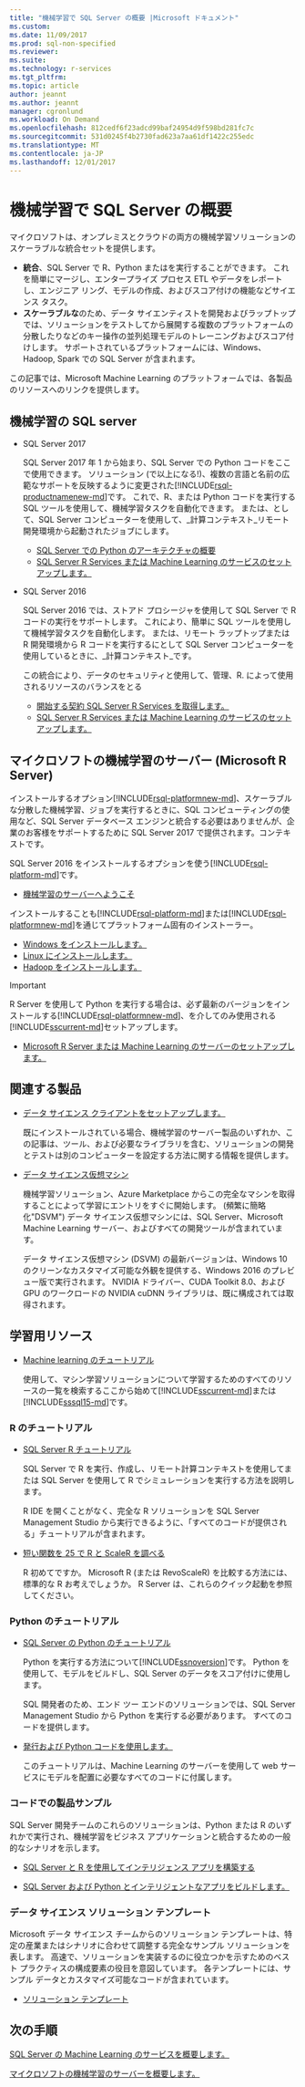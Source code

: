 ```yaml
---
title: "機械学習で SQL Server の概要 |Microsoft ドキュメント"
ms.custom: 
ms.date: 11/09/2017
ms.prod: sql-non-specified
ms.reviewer: 
ms.suite: 
ms.technology: r-services
ms.tgt_pltfrm: 
ms.topic: article
author: jeannt
ms.author: jeannt
manager: cgronlund
ms.workload: On Demand
ms.openlocfilehash: 812cedf6f23adcd99baf24954d9f598bd281fc7c
ms.sourcegitcommit: 531d0245f4b2730fad623a7aa61df1422c255edc
ms.translationtype: MT
ms.contentlocale: ja-JP
ms.lasthandoff: 12/01/2017
---
```

# <a name="getting-started-with-machine-learning-in-sql-server"></a>機械学習で SQL Server の概要

マイクロソフトは、オンプレミスとクラウドの両方の機械学習ソリューションのスケーラブルな統合セットを提供します。

+ **統合**、SQL Server で R、Python またはを実行することができます。 これを簡単にマージし、エンタープライズ プロセス ETL やデータをレポートし、エンジニア リング、モデルの作成、およびスコア付けの機能などサイエンス タスク。
+ **スケーラブルな**のため、データ サイエンティストを開発およびラップトップでは、ソリューションをテストしてから展開する複数のプラットフォームの分散したりなどのキー操作の並列処理モデルのトレーニングおよびスコア付けします。 サポートされているプラットフォームには、Windows、Hadoop, Spark での SQL Server が含まれます。

この記事では、Microsoft Machine Learning のプラットフォームでは、各製品のリソースへのリンクを提供します。

## <a name="machine-learning-in-sql-server"></a>機械学習の SQL server

+ SQL Server 2017

  SQL Server 2017 年 1 から始まり、SQL Server での Python コードをここで使用できます。 ソリューション (で以上になる!)、複数の言語と名前の広範なサポートを反映するように変更された[!INCLUDE[rsql-productnamenew-md](../includes/rsql-productnamenew-md.md)]です。 これで、R、または Python コードを実行する SQL ツールを使用して、機械学習タスクを自動化できます。 または、として、SQL Server コンピューターを使用して、_計算コンテキスト_リモート開発環境から起動されたジョブにします。

    + [SQL Server での Python のアーキテクチャの概要](/python/architecture-overview-sql-server-python.md)
    + [SQL Server R Services または Machine Learning のサービスのセットアップします。](../advanced-analytics/r/set-up-sql-server-r-services-in-database.md)

+ SQL Server 2016

  SQL Server 2016 では、ストアド プロシージャを使用して SQL Server で R コードの実行をサポートします。 これにより、簡単に SQL ツールを使用して機械学習タスクを自動化します。 または、リモート ラップトップまたは R 開発環境から R コードを実行するにとして SQL Server コンピューターを使用しているときに、_計算コンテキスト_です。

  この統合により、データのセキュリティと使用して、管理、R. によって使用されるリソースのバランスをとる

    + [開始する契約 SQL Server R Services を取得します。](r/getting-started-with-sql-server-r-services.md)
    + [SQL Server R Services または Machine Learning のサービスのセットアップします。](../advanced-analytics/r/set-up-sql-server-r-services-in-database.md)

## <a name="microsoft-machine-learning-server-microsoft-r-server"></a>マイクロソフトの機械学習のサーバー (Microsoft R Server)

インストールするオプション[!INCLUDE[rsql-platformnew-md](../includes/rsql-platformnew-md.md)]、スケーラブルな分散した機械学習、ジョブを実行するときに、SQL コンピューティングの使用など、SQL Server データベース エンジンと統合する必要はありませんが、企業のお客様をサポートするために SQL Server 2017 で提供されます。コンテキストです。

SQL Server 2016 をインストールするオプションを使う[!INCLUDE[rsql-platform-md](../includes/rsql-platformnew-md.md)]です。
  
  + [機械学習のサーバーへようこそ](https://docs.microsoft.com/machine-learning-server/what-is-machine-learning-server)
  
インストールすることも[!INCLUDE[rsql-platform-md](../includes/rsql-platform-md.md)]または[!INCLUDE[rsql-platformnew-md](../includes/rsql-platformnew-md.md)]を通じてプラットフォーム固有のインストーラー。

  + [Windows をインストールします。](https://docs.microsoft.com/machine-learning-server/install/machine-learning-server-windows-install)
  + [Linux にインストールします。](https://docs.microsoft.com/machine-learning-server/install/machine-learning-server-linux-install)
  + [Hadoop をインストールします。](https://docs.microsoft.com/machine-learning-server/install/machine-learning-server-hadoop-install)

> [!IMPORTANT]
> R Server を使用して Python を実行する場合は、必ず最新のバージョンをインストールする[!INCLUDE[rsql-platformnew-md](../includes/rsql-platformnew-md.md)]、を介してのみ使用される[!INCLUDE[sscurrent-md](../includes/sscurrent-md.md)]セットアップします。
> 
>    + [Microsoft R Server または Machine Learning のサーバーのセットアップします。](../advanced-analytics/r/create-a-standalone-r-server.md)

## <a name="related-products"></a>関連する製品

+ [データ サイエンス クライアントをセットアップします。](../advanced-analytics/r/set-up-a-data-science-client.md)

  既にインストールされている場合、機械学習のサーバー製品のいずれか、この記事は、ツール、および必要なライブラリを含む、ソリューションの開発とテストは別のコンピューターを設定する方法に関する情報を提供します。

+ [データ サイエンス仮想マシン](../advanced-analytics/r/provision-the-r-server-only-sql-server-2016-enterprise-vm-on-azure.md)

  機械学習ソリューション、Azure Marketplace からこの完全なマシンを取得することによって学習にエントリをすぐに開始します。 (頻繁に簡略化"DSVM") データ サイエンス仮想マシンには、SQL Server、Microsoft Machine Learning サーバー、およびすべての開発ツールが含まれています。
  
  データ サイエンス仮想マシン (DSVM) の最新バージョンは、Windows 10 のクリーンなカスタマイズ可能な外観を提供する、Windows 2016 のプレビュー版で実行されます。 NVIDIA ドライバー、CUDA Toolkit 8.0、および GPU のワークロードの NVIDIA cuDNN ライブラリは、既に構成されては取得されます。

## <a name="resources-for-learning"></a>学習用リソース

+ [Machine learning のチュートリアル](../advanced-analytics/tutorials/machine-learning-services-tutorials.md)

  使用して、マシン学習ソリューションについて学習するためのすべてのリソースの一覧を検索するここから始めて[!INCLUDE[sscurrent-md](../includes/sscurrent-md.md)]または[!INCLUDE[sssql15-md](../includes/sssql15-md.md)]です。

### <a name="r-tutorials"></a>R のチュートリアル

+ [SQL Server R チュートリアル](../advanced-analytics/tutorials/sql-server-r-tutorials.md)

   SQL Server で R を実行、作成し、リモート計算コンテキストを使用してまたは SQL Server を使用して R でシミュレーションを実行する方法を説明します。
   
   R IDE を開くことがなく、完全な R ソリューションを SQL Server Management Studio から実行できるように、「すべてのコードが提供される」チュートリアルが含まれます。

+ [短い関数を 25 で R と ScaleR を調べる](https://docs.microsoft.com/r-server/r/tutorial-r-to-revoscaler)

   R 初めてですか。 Microsoft R (または RevoScaleR) を比較する方法には、標準的な R お考えでしょうか。 R Server は、これらのクイック起動を参照してください。

### <a name="python-tutorials"></a>Python のチュートリアル

+ [SQL Server の Python のチュートリアル](../advanced-analytics/tutorials/sql-server-r-tutorials.md)

  Python を実行する方法について[!INCLUDE[ssnoversion](../includes/ssnoversion.md)]です。 Python を使用して、モデルをビルドし、SQL Server のデータをスコア付けに使用します。

   SQL 開発者のため、エンド ツー エンドのソリューションでは、SQL Server Management Studio から Python を実行する必要があります。 すべてのコードを提供します。

+ [発行および Python コードを使用します。](../advanced-analytics/python/publish-consume-python-code.md)

  このチュートリアルは、Machine Learning のサーバーを使用して web サービスにモデルを配置に必要なすべてのコードに付属します。

### <a name="product-samples-with-code"></a>コードでの製品サンプル

SQL Server 開発チームのこれらのソリューションは、Python または R のいずれかで実行され、機械学習をビジネス アプリケーションと統合するための一般的なシナリオを示します。

+ [SQL Server と R を使用してインテリジェンス アプリを構築する](https://microsoft.github.io/sql-ml-tutorials/R/rentalprediction)

+ [SQL Server および Python とインテリジェントなアプリをビルドします。](https://microsoft.github.io/sql-ml-tutorials/python/rentalprediction/)

### <a name="data-science-solution-templates"></a>データ サイエンス ソリューション テンプレート

Microsoft データ サイエンス チームからのソリューション テンプレートは、特定の産業またはシナリオに合わせて調整する完全なサンプル ソリューションを表します。 高速で、ソリューションを実装するのに役立つかを示すためのベスト プラクティスの構成要素の役目を意図しています。 各テンプレートには、サンプル データとカスタマイズ可能なコードが含まれています。

+ [ソリューション テンプレート](../advanced-analytics/tutorials/data-science-scenarios-and-solution-templates.md)

## <a name="next-steps"></a>次の手順

[SQL Server の Machine Learning のサービスを概要します。](../advanced-analytics/r/getting-started-with-sql-server-r-services.md)

[マイクロソフトの機械学習のサーバーを概要します。](../advanced-analytics/r/getting-started-with-microsoft-r-server-standalone.md)
